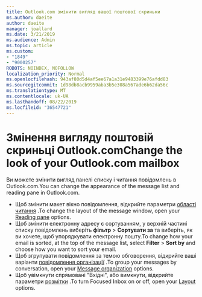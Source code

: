 ```yaml
---
title: Outlook.com змінити вигляд вашої поштової скриньки
ms.author: daeite
author: daeite
manager: joallard
ms.date: 3/21/2019
ms.audience: Admin
ms.topic: article
ms.custom:
- "1849"
- "9000257"
ROBOTS: NOINDEX, NOFOLLOW
localization_priority: Normal
ms.openlocfilehash: 943af80d5d4af5ee67a1a31e9483399e76afdd83
ms.sourcegitcommit: 1d98db8acb9959aba3b5e308a567ade6b62da56c
ms.translationtype: MT
ms.contentlocale: uk-UA
ms.lasthandoff: 08/22/2019
ms.locfileid: "36547721"
---
```

# <a name="change-the-look-of-your-outlookcom-mailbox"></a><span data-ttu-id="0d9ac-102">Змінення вигляду поштовій скриньці Outlook.com</span><span class="sxs-lookup"><span data-stu-id="0d9ac-102">Change the look of your Outlook.com mailbox</span></span>

<span data-ttu-id="0d9ac-103">Ви можете змінити вигляд панелі списку і читання повідомлень в Outlook.com.</span><span class="sxs-lookup"><span data-stu-id="0d9ac-103">You can change the appearance of the message list and reading pane in Outlook.com.</span></span>

- <span data-ttu-id="0d9ac-104">Щоб змінити макет вікно повідомлення, відкрийте параметри [області читання](https://outlook.live.com/mail/options/mail/layout/readingPane) .</span><span class="sxs-lookup"><span data-stu-id="0d9ac-104">To change the layout of the message window, open your [Reading pane](https://outlook.live.com/mail/options/mail/layout/readingPane) options.</span></span>
- <span data-ttu-id="0d9ac-105">Щоб змінити електронну адресу є сортуванням, у верхній частині списку повідомлень виберіть **фільтр** > **Сортувати за** та виберіть, як ви хочете, щоб упорядкувати електронну пошту.</span><span class="sxs-lookup"><span data-stu-id="0d9ac-105">To change how your email is sorted, at the top of the message list, select **Filter** > **Sort by** and choose how you want to sort your email.</span></span>
- <span data-ttu-id="0d9ac-106">Щоб згрупувати повідомлення за темою обговорення, відкрийте ваші варіанти [повідомлення організації](https://outlook.live.com/mail/options/mail/layout/conversations) .</span><span class="sxs-lookup"><span data-stu-id="0d9ac-106">To group your messages by conversation, open your [Message organization](https://outlook.live.com/mail/options/mail/layout/conversations) options.</span></span>
- <span data-ttu-id="0d9ac-107">Щоб увімкнути спрямовані "Вхідні", або вимкнути, відкрийте параметри [розмітки](https://outlook.live.com/mail/options/mail/layout/focused) .</span><span class="sxs-lookup"><span data-stu-id="0d9ac-107">To turn Focused Inbox on or off, open your [Layout](https://outlook.live.com/mail/options/mail/layout/focused) options.</span></span>